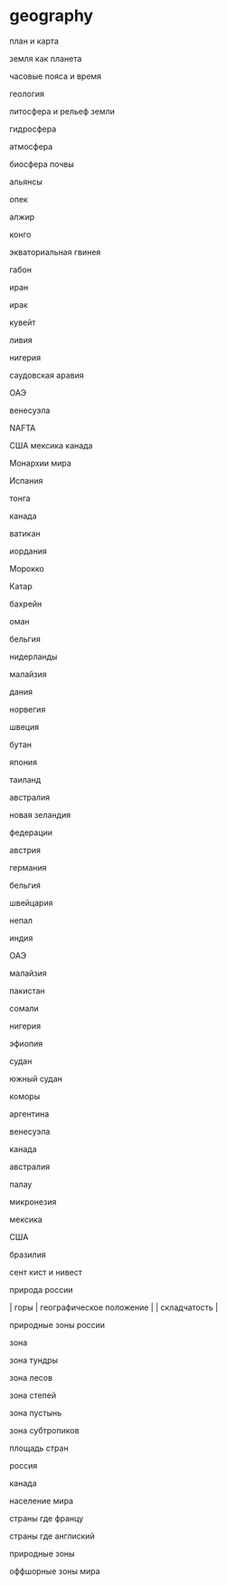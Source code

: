# geography





план и карта


земля как планета



часовые пояса и время


геология




литосфера и рельеф земли




гидросфера


атмосфера




биосфера почвы





альянсы


 опек


 
алжир

конго


экваториальная гвинея

габон

иран

ирак

кувейт

ливия



нигерия

саудовская аравия

ОАЭ

венесуэла





NAFTA

США
мексика
канада







Монархии мира



Испания

тонга


канада


ватикан

иордания


Морокко

Катар

бахрейн

оман







бельгия

нидерланды




малайзия




















дания

норвегия

швеция










бутан








япония






таиланд

австралия

новая зеландия





федерации

австрия

германия


бельгия

швейцария




непал

индия



ОАЭ


малайзия





пакистан





сомали








нигерия








эфиопия





судан




южный судан




коморы




аргентина




венесуэла



канада


австралия


палау


микронезия






мексика




США


бразилия






сент кист и нивест






































природа россии


| горы   | географическое положение |  | складчатость |



природные зоны россии

зона 

зона тундры

зона лесов

зона степей


зона пустынь




зона субтропиков


площадь стран

россия

канада


население мира

страны где францу





страны где англиский




природные зоны








оффшорные зоны мира










